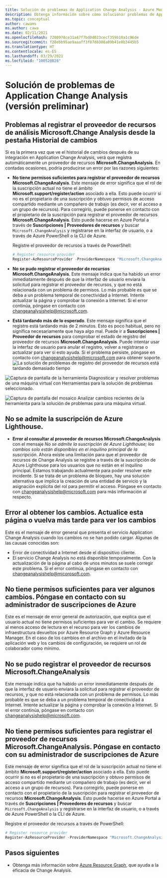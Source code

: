 ```yaml
---
title: Solución de problemas de Application Change Analysis - Azure Monitor
description: Obtenga información sobre cómo solucionar problemas de Application Change Analysis.
ms.topic: conceptual
author: cawams
ms.author: cawa
ms.date: 02/11/2021
ms.openlocfilehash: 7200978ce31a47f7bd0d023cecf359b10a1c96de
ms.sourcegitcommit: f28ebb95ae9aaaff3f87d8388a09b41e0b3445b5
ms.translationtype: HT
ms.contentlocale: es-ES
ms.lasthandoff: 03/29/2021
ms.locfileid: "100520828"
---
```

# <a name="troubleshoot-application-change-analysis-preview"></a>Solución de problemas de Application Change Analysis (versión preliminar)

## <a name="having-trouble-registering-microsoft-change-analysis-resource-provider-from-change-history-tab"></a>Problemas al registrar el proveedor de recursos de análisis Microsoft.Change Analysis desde la pestaña Historial de cambios

Si es la primera vez que ve el historial de cambios después de su integración en Application Change Analysis, verá que registra automáticamente un proveedor de recursos **Microsoft.ChangeAnalysis**. En contadas ocasiones, podría producirse un error por las razones siguientes:

- **No tiene permisos suficientes para registrar el proveedor de recursos Microsoft.ChangeAnalysis**. Este mensaje de error significa que el rol de la suscripción actual no tiene el ámbito **Microsoft.support/register/action** asociado a ella. Esto puede ocurrir si no es el propietario de una suscripción y obtuvo permisos de acceso compartido mediante un compañero de trabajo (es decir, ver el acceso a un grupo de recursos). Para corregirlo, puede ponerse en contacto con el propietario de la suscripción para registrar el proveedor de recursos **Microsoft.ChangeAnalysis**. Esto puede hacerse en Azure Portal a través de **Suscripciones | Proveedores de recursos** y buscar ```Microsoft.ChangeAnalysis``` y registrarse en la interfaz de usuario, o a través de Azure PowerShell o la CLI de Azure.

    Registre el proveedor de recursos a través de PowerShell:
    ```PowerShell
    # Register resource provider
    Register-AzResourceProvider -ProviderNamespace "Microsoft.ChangeAnalysis"
    ```

- **No se pudo registrar el proveedor de recursos Microsoft.ChangeAnalysis**. Este mensaje indica que ha habido un error inmediatamente después de que la interfaz de usuario enviara la solicitud para registrar el proveedor de recursos, y que no está relacionada con un problema de permisos. Lo más probable es que se deba a un problema temporal de conectividad a Internet. Intente actualizar la página y comprobar la conexión a Internet. Si el error continúa, póngase en contacto con changeanalysishelp@microsoft.com.

- **Está tardando más de lo esperado**. Este mensaje significa que el registro está tardando más de 2 minutos. Esto es poco habitual, pero no significa necesariamente que haya algo mal. Puede ir a **Suscripciones | Proveedor de recursos** para comprobar el estado de registro del proveedor de recursos **Microsoft.ChangeAnalysis**. Puede intentar usar la interfaz de usuario para anular el registro, volver a registrarse o actualizar para ver si esto ayuda. Si el problema persiste, póngase en contacto con changeanalysishelp@microsoft.com para obtener soporte.
    ![La solución de problemas de registro del proveedor de recursos está tardando demasiado tiempo](./media/change-analysis/troubleshoot-registration-taking-too-long.png)

![Captura de pantalla de la herramienta Diagnosticar y resolver problemas de una máquina virtual con Herramientas para la solución de problemas seleccionado.](./media/change-analysis/vm-dnsp-troubleshootingtools.png)

![Captura de pantalla del mosaico Analizar cambios recientes de la herramienta para la solución de problemas para una máquina virtual.](./media/change-analysis/analyze-recent-changes.png)

## <a name="azure-lighthouse-subscription-is-not-supported"></a>No se admite la suscripción de Azure Lighthouse.

- **Error al consultar al proveedor de recursos Microsoft.ChangeAnalysis** con el mensaje *No se admite la suscripción de Azure Lighthouse; los cambios solo están disponibles en el inquilino principal de la suscripción*. Ahora existe una limitación para que el proveedor de recursos de Change Analysis se registre a través de la suscripción de Azure Lighthouse para los usuarios que no están en el inquilino principal. Estamos trabajando actualmente para poder resolver este incidente. Si se trata de un problema de bloqueo, hay una solución alternativa que implica la creación de una entidad de servicio y la asignación explícita del rol para permitir el acceso.  Póngase en contacto con changeanalysishelp@microsoft.com para más información al respecto.

## <a name="an-error-occurred-while-getting-changes-please-refresh-this-page-or-come-back-later-to-view-changes"></a>Error al obtener los cambios. Actualice esta página o vuelva más tarde para ver los cambios

Este es el mensaje de error general que presenta el servicio Application Change Analysis cuando los cambios no se han podido cargar. Algunas de las causas conocidas son:

- Error de conectividad a Internet desde el dispositivo cliente.
- El servicio Change Analysis no está disponible temporalmente. Con la actualización de la página al cabo de unos minutos se suele corregir este problema. Si el error continúa, póngase en contacto con changeanalysishelp@micorosoft.com.

## <a name="you-dont-have-enough-permissions-to-view-some-changes-contact-your-azure-subscription-administrator"></a>No tiene permisos suficientes para ver algunos cambios. Póngase en contacto con su administrador de suscripciones de Azure

Este es el mensaje de error general de autorización, que explica que el usuario actual no tiene permisos suficientes para ver el cambio. Se requiere al menos acceso de lectura en el recurso para ver los cambios de infraestructura devueltos por Azure Resource Graph y Azure Resource Manager. En el caso de los cambios en el archivo en el invitado de la aplicación web y los cambios de configuración, se requiere un rol de colaborador como mínimo.

## <a name="failed-to-register-microsoftchangeanalysis-resource-provider"></a>No se pudo registrar el proveedor de recursos Microsoft.ChangeAnalysis

Este mensaje indica que ha habido un error inmediatamente después de que la interfaz de usuario enviara la solicitud para registrar el proveedor de recursos, y que no está relacionada con un problema de permisos. Lo más probable es que se deba a un problema temporal de conectividad a Internet. Intente actualizar la página y comprobar la conexión a Internet. Si el error continúa, póngase en contacto con changeanalysishelp@microsoft.com.

## <a name="you-dont-have-enough-permissions-to-register-microsoftchangeanalysis-resource-provider-contact-your-azure-subscription-administrator"></a>No tiene permisos suficientes para registrar el proveedor de recursos Microsoft.ChangeAnalysis. Póngase en contacto con su administrador de suscripciones de Azure

Este mensaje de error significa que el rol de la suscripción actual no tiene el ámbito **Microsoft.support/register/action** asociado a ella. Esto puede ocurrir si no es el propietario de una suscripción y obtuvo permisos de acceso compartido mediante un compañero de trabajo (es decir, ver el acceso a un grupo de recursos). Para corregirlo, puede ponerse en contacto con el propietario de la suscripción para registrar el proveedor de recursos **Microsoft.ChangeAnalysis**. Esto puede hacerse en Azure Portal a través de **Suscripciones | Proveedores de recursos** y buscar ```Microsoft.ChangeAnalysis``` y registrarse en la interfaz de usuario, o a través de Azure PowerShell o la CLI de Azure.

Registre el proveedor de recursos a través de PowerShell:

```PowerShell
# Register resource provider
Register-AzResourceProvider -ProviderNamespace "Microsoft.ChangeAnalysis"
```

## <a name="next-steps"></a>Pasos siguientes

- Obtenga más información sobre [Azure Resource Graph](../../governance/resource-graph/overview.md), que ayuda a la eficacia de Change Analysis.